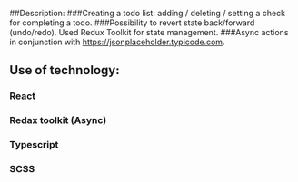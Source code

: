 ##Description:
###Creating a todo list: adding / deleting / setting a check for completing a todo. 
###Possibility to revert state back/forward (undo/redo). Used Redux Toolkit for state management. 
###Async actions in conjunction with https://jsonplaceholder.typicode.com.

## Use of technology:
### React
### Redax toolkit (Async)
### Typescript
### SCSS
